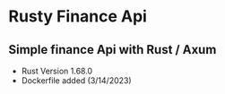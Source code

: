 # Rusty Finance Api
## Simple finance Api with Rust / Axum

- Rust Version 1.68.0
- Dockerfile added (3/14/2023)
